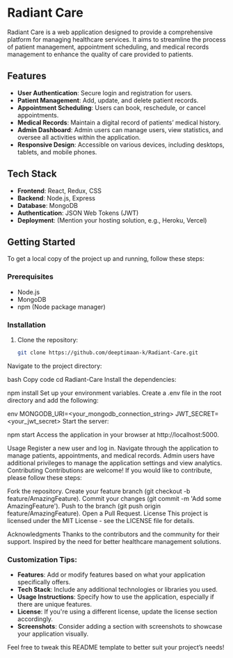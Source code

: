 # Radiant Care

Radiant Care is a web application designed to provide a comprehensive platform for managing healthcare services. It aims to streamline the process of patient management, appointment scheduling, and medical records management to enhance the quality of care provided to patients.

## Features

- **User Authentication**: Secure login and registration for users.
- **Patient Management**: Add, update, and delete patient records.
- **Appointment Scheduling**: Users can book, reschedule, or cancel appointments.
- **Medical Records**: Maintain a digital record of patients’ medical history.
- **Admin Dashboard**: Admin users can manage users, view statistics, and oversee all activities within the application.
- **Responsive Design**: Accessible on various devices, including desktops, tablets, and mobile phones.

## Tech Stack

- **Frontend**: React, Redux, CSS
- **Backend**: Node.js, Express
- **Database**: MongoDB
- **Authentication**: JSON Web Tokens (JWT)
- **Deployment**: (Mention your hosting solution, e.g., Heroku, Vercel)

## Getting Started

To get a local copy of the project up and running, follow these steps:

### Prerequisites

- Node.js
- MongoDB
- npm (Node package manager)

### Installation

1. Clone the repository:

   ```bash
   git clone https://github.com/deeptimaan-k/Radiant-Care.git
Navigate to the project directory:

bash
Copy code
cd Radiant-Care
Install the dependencies:

npm install
Set up your environment variables. Create a .env file in the root directory and add the following:

env
MONGODB_URI=<your_mongodb_connection_string>
JWT_SECRET=<your_jwt_secret>
Start the server:


npm start
Access the application in your browser at http://localhost:5000.

Usage
Register a new user and log in.
Navigate through the application to manage patients, appointments, and medical records.
Admin users have additional privileges to manage the application settings and view analytics.
Contributing
Contributions are welcome! If you would like to contribute, please follow these steps:

Fork the repository.
Create your feature branch (git checkout -b feature/AmazingFeature).
Commit your changes (git commit -m 'Add some AmazingFeature').
Push to the branch (git push origin feature/AmazingFeature).
Open a Pull Request.
License
This project is licensed under the MIT License - see the LICENSE file for details.

Acknowledgments
Thanks to the contributors and the community for their support.
Inspired by the need for better healthcare management solutions.


### Customization Tips:
- **Features**: Add or modify features based on what your application specifically offers.
- **Tech Stack**: Include any additional technologies or libraries you used.
- **Usage Instructions**: Specify how to use the application, especially if there are unique features.
- **License**: If you're using a different license, update the license section accordingly.
- **Screenshots**: Consider adding a section with screenshots to showcase your application visually.

Feel free to tweak this README template to better suit your project’s needs!
